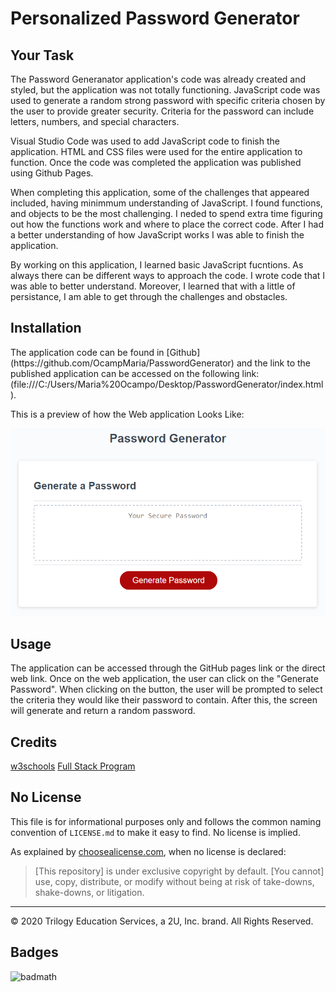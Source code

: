 # Personalized Password Generator

## Your Task
<p> 
The Password Generanator application's code was already created and styled, but the application was not totally functioning. JavaScript code was used to generate a random strong password with specific criteria chosen by the user to provide greater security. Criteria for the password can include letters, numbers, and special characters. 
</p>

<p>
Visual Studio Code was used to add JavaScript code to finish the application. HTML and CSS files were used for the entire application to function. Once the code was completed the application was published using Github Pages. 
</p>

<p>
When completing this application, some of the challenges that appeared included, having minimmum understanding of JavaScript. I found functions, and objects to be the most challenging. I neded to spend extra time figuring out how the functions work and where to place the correct code. After I had a better understanding of how JavaScript works I was able to finish the application. 
</p>

<p>
By working on this application, I learned basic JavaScript fucntions. As always there can be different ways to approach the code. I wrote code that I was able to better understand. 
Moreover, I learned that with a little of persistance, I am able to get through the challenges and obstacles. 
</p>

## Installation
<p> The application code can be found in [Github](https://github.com/OcampMaria/PasswordGenerator) and the link to the published application can be accessed on the following link: (file:///C:/Users/Maria%20Ocampo/Desktop/PasswordGenerator/index.html). 
</p>

This is a preview of how the Web application Looks Like: 


![password generator demo](./Assets/03-javascript-homework-demo.png)


## Usage
<p>
The application can be accessed through the GitHub pages link or the direct web link.
Once on the web application, the user can click on the "Generate Password". When clicking on the button, the user will be prompted to select the criteria they would like their password to contain. After this, the screen will generate and return a random password. 
</p>

## Credits
[w3schools](https://www.w3schools.com/html/)
[Full Stack Program](https://uclax.bootcampcontent.com/UCLA-Coding-Boot-Camp/ucla-la-fsf-pt-09-2020-u-c/tree/master)

## No License

This file is for informational purposes only and follows the common naming convention of `LICENSE.md` to make it easy to find. No license is implied.

As explained by [choosealicense.com](https://choosealicense.com/no-permission/), when no license is declared: 

>[This repository] is under exclusive copyright by default. [You cannot] use, copy, distribute, or modify without being at risk of take-downs, shake-downs, or litigation.

- - -
© 2020 Trilogy Education Services, a 2U, Inc. brand. All Rights Reserved.

## Badges
![badmath](https://img.shields.io/github/languages/top/nielsenjared/badmath)
